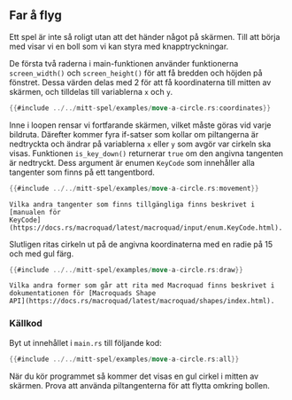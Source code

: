## Far å flyg

Ett spel är inte så roligt utan att det händer något på skärmen. Till att
börja med visar vi en boll som vi kan styra med knapptryckningar.

De första två raderna i main-funktionen använder funktionerna `screen_width()`
och `screen_height()` för att få bredden och höjden på fönstret. Dessa värden
delas med 2 för att få koordinaterna till mitten av skärmen, och tilldelas
till variablerna `x` och `y`.

```rust
{{#include ../../mitt-spel/examples/move-a-circle.rs:coordinates}}
```

Inne i loopen rensar vi fortfarande skärmen, vilket måste göras vid varje
bildruta. Därefter kommer fyra if-satser som kollar om piltangerna är
nedtryckta och ändrar på variablerna `x` eller `y` som avgör var cirkeln ska
visas. Funktionen `is_key_down()` returnerar `true` om den angivna tangenten är
nedtryckt. Dess argument är enumen `KeyCode` som innehåller alla tangenter som
finns på ett tangentbord.

```rust
{{#include ../../mitt-spel/examples/move-a-circle.rs:movement}}
```

```admonish info
Vilka andra tangenter som finns tillgängliga finns beskrivet i [manualen för
KeyCode](https://docs.rs/macroquad/latest/macroquad/input/enum.KeyCode.html).
```

Slutligen ritas cirkeln ut på de angivna
koordinaterna med en radie på 15 och med gul färg.

```rust
{{#include ../../mitt-spel/examples/move-a-circle.rs:draw}}
```

```admonish info
Vilka andra former som går att rita med Macroquad finns beskrivet i
dokumentationen för [Macroquads Shape
API](https://docs.rs/macroquad/latest/macroquad/shapes/index.html).
```

### Källkod

Byt ut innehållet i `main.rs` till följande kod:

```rust
{{#include ../../mitt-spel/examples/move-a-circle.rs:all}}
```

När du kör programmet så kommer det visas en gul cirkel i mitten av skärmen.
Prova att använda piltangenterna för att flytta omkring bollen.



